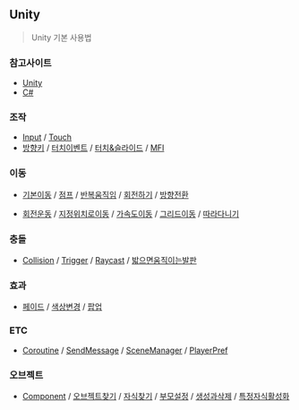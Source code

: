 ## Unity

> Unity 기본 사용법 


### 참고사이트
- [Unity](https://unity3d.com/kr/)
- [C#](http://www.csharpstudy.com/)


### 조작
- [Input](https://docs.unity3d.com/kr/530/ScriptReference/Input.html)
/ [Touch](http://prosto.tistory.com/96)
- [방향키](https://github.com/evashork/taco/tree/master/game/example/input1.cs)
/ [터치이벤트](https://github.com/evashork/taco/tree/master/game/example/input2.cs)
/ [터치&슬라이드](https://github.com/evashork/taco/tree/master/game/example/input3.cs)
/ [MFI](https://github.com/evashork/taco/tree/master/game/example/input4.cs)


### 이동
- [기본이동](https://github.com/evashork/taco/tree/master/game/example/move1.cs)
/ [점프](https://github.com/evashork/taco/tree/master/game/example/move2.cs)
/ [반복움직임](https://github.com/evashork/taco/tree/master/game/example/move3.cs)
/ [회전하기](https://github.com/evashork/taco/tree/master/game/example/move7.cs)
/ [방향전환](https://github.com/evashork/taco/tree/master/game/example/move8.cs)

- [회전운동](https://github.com/evashork/taco/tree/master/game/example/move4.cs)
/ [지정위치로이동](https://github.com/evashork/taco/tree/master/game/example/move5.cs)
/ [가속도이동](https://github.com/evashork/taco/tree/master/game/example/move6.cs)
/ [그리드이동](https://github.com/evashork/Unity/blob/master/그리드이동하기.cs)
/ [따라다니기](https://github.com/evashork/taco/tree/master/game/example/move9.cs)


### 충돌
- [Collision](https://github.com/evashork/taco/tree/master/game/example/col1.cs)
/ [Trigger](https://github.com/evashork/taco/tree/master/game/example/col2.cs)
/ [Raycast](https://github.com/evashork/taco/tree/master/game/example/col3.cs)
/ [밟으면움직이는발판](https://github.com/evashork/taco/tree/master/game/example/col4.cs)


### 효과
- [페이드](https://github.com/evashork/taco/tree/master/game/example/)
/ [색상변경](https://github.com/evashork/taco/tree/master/game/example/)
/ [팝업](https://github.com/evashork/taco/tree/master/game/example/)


### ETC
- [Coroutine](https://github.com/evashork/taco/tree/master/game/example/etc1.cs)
/ [SendMessage](https://github.com/evashork/taco/tree/master/game/example/etc2.cs)
/ [SceneManager](https://github.com/evashork/taco/tree/master/game/example/etc3.cs)
/ [PlayerPref](https://github.com/evashork/taco/tree/master/game/example/etc4.cs)


### 오브젝트
- [Component](https://github.com/evashork/taco/tree/master/game/example/com1.cs)
/ [오브젝트찾기](https://github.com/evashork/taco/tree/master/game/example/com2.cs)
/ [자식찾기](https://github.com/evashork/taco/tree/master/game/example/com3.cs)
/ [부모설정](https://github.com/evashork/taco/tree/master/game/example/com4.cs)
/ [생성과삭제](https://github.com/evashork/taco/tree/master/game/example/com5.cs)
/ [특정자식활성화](https://github.com/evashork/taco/tree/master/game/example/com6.cs)



